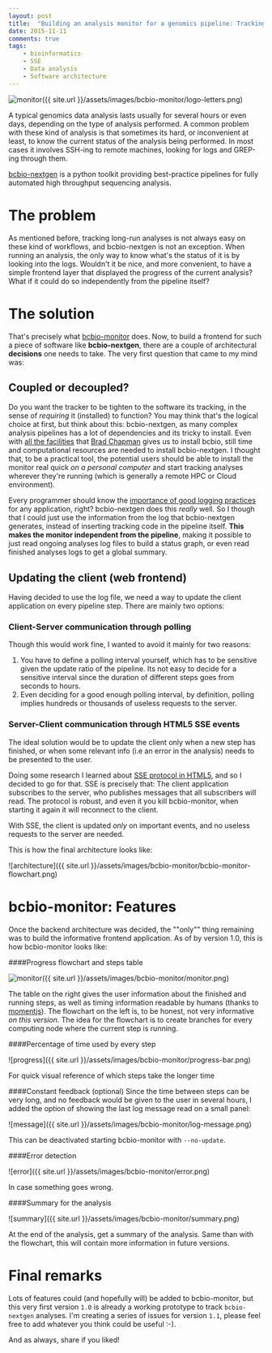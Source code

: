 ```yaml
---
layout: post
title:  "Building an analysis monitor for a genomics pipeline: Tracking remote analyses"
date: 2015-11-11
comments: true
tags:
    - bioinformatics
    - SSE
    - Data analysis
    - Software architecture
---
```


![monitor]({{ site.url }}/assets/images/bcbio-monitor/logo-letters.png)

A typical genomics data analysis lasts usually for several hours or even days, depending on the type
of analysis performed. A common problem with these kind of analysis is that sometimes its hard, or
inconvenient at least, to know the current status of the analysis being performed. In most cases
it involves SSH-ing to remote machines, looking for logs and GREP-ing through them.

[bcbio-nextgen][bcbio] is a python toolkit providing best-practice pipelines for fully automated high
throughput sequencing analysis.

<!--more-->

# The problem
As mentioned before, tracking long-run analyses is not always easy on these kind of workflows, and bcbio-nextgen
is not an exception. When running an analysis, the only way to know what's the status of it is by looking
into the logs. Wouldn't it be nice, and more convenient, to have a simple frontend layer that displayed
the progress of the current analysis? What if it could do so independently from the pipeline itself?

# The solution
That's precisely what [bcbio-monitor][monitor] does. Now, to build a frontend for such a piece of software
like **bcbio-nextgen**, there are a couple of architectural **decisions** one needs to take. The very first
question that came to my mind was:

## Coupled or decoupled?
Do you want the tracker to be tighten to the software its tracking, in the sense of _requiring_ it (installed) to
function? You may think that's the logical choice at first, but think about this: bcbio-nextgen, as many
complex analysis pipelines has a lot of dependencies and its tricky to install. Even with [all the facilities][installation]
that [Brad Chapman][brad] gives us to install bcbio, still time and computational resources are needed
to install bcbio-nextgen. I thought that, to be a practical tool, the potential users should be able to
install the monitor real quick _on a personal computer_ and start tracking analyses wherever they're running
(which is generally a remote HPC or Cloud environment).

Every programmer should know the [importance of good logging practices][logging] for any application, right? bcbio-nextgen
does this _really_ well. So I though that I could just use the information from the log that bcbio-nextgen
generates, instead of inserting tracking code in the pipeline itself. **This makes the monitor independent
from the pipeline**, making it possible to just read ongoing analyses log files to build a status graph,
or even read finished analyses logs to get a global summary.

## Updating the client (web frontend)
Having decided to use the log file, we need a way to update the client application on every pipeline
step. There are mainly two options:

### Client-Server communication through polling
Though this would work fine, I wanted to avoid it mainly for two reasons:

1. You have to define a polling interval yourself, which has to be sensitive given the update ratio of
the pipeline. Its not easy to decide for a sensitive interval since the duration of different steps goes
from seconds to hours.
2. Even deciding for a good enough polling interval, by definition, polling implies hundreds or thousands
of useless requests to the server.

### Server-Client communication through HTML5 SSE events
The ideal solution would be to update the client only when a new step has finished, or when some relevant
info (i.e an error in the analysis) needs to be presented to the user.

Doing some research I learned about [SSE protocol in HTML5][SSE], and so I decided to go for that.
SSE is precisely that: The client application subscribes to the server, who publishes messages that all subscribers will
read. The protocol is robust, and even it you kill bcbio-monitor, when starting it again it will reconnect
to the client.

With SSE, the client is updated _only_ on important events, and no useless requests to the server are needed.

This is how the final architecture looks like:

![architecture]({{ site.url }}/assets/images/bcbio-monitor/bcbio-monitor-flowchart.png)

# bcbio-monitor: Features
Once the backend architecture was decided, the ""only"" thing remaining was to build the informative
frontend application. As of by version 1.0, this is how bcbio-monitor looks like:

####Progress flowchart and steps table

![monitor]({{ site.url }}/assets/images/bcbio-monitor/monitor.png)

The table on the right gives the user information about the finished and running steps, as well as timing
information readable by humans (thanks to [momentjs][moment]). The flowchart on the left is, to be honest,
not very informative _on this version_. The idea for the flowchart is to create branches for every computing
node where the current step is running.

####Percentage of time used by every step

![progress]({{ site.url }}/assets/images/bcbio-monitor/progress-bar.png)

For quick visual reference of which steps take the longer time

####Constant feedback (optional)
Since the time between steps can be very long, and no feedback would be given to the user in several hours, I
added the option of showing the last log message read on a small panel:

![message]({{ site.url }}/assets/images/bcbio-monitor/log-message.png)

This can be deactivated starting bcbio-monitor with `--no-update`.

####Error detection

![error]({{ site.url }}/assets/images/bcbio-monitor/error.png)

In case something goes wrong.

####Summary for the analysis

![summary]({{ site.url }}/assets/images/bcbio-monitor/summary.png)

At the end of the analysis, get a summary of the analysis. Same than with the flowchart, this will contain
more information in future versions.

# Final remarks
Lots of features could (and hopefully will) be added to bcbio-monitor, but this very first version
`1.0` is already a working prototype to track `bcbio-nextgen` analyses. I'm creating a series of issues
for version `1.1`, please feel free to add whatever you think could be useful :-).

And as always, share if you liked!

[bcbio]: https://bcbio-nextgen.readthedocs.org/en/latest/
[monitor]: https://github.com/guillermo-carrasco/bcbio-nextgen-monitor
[installation]: https://bcbio-nextgen.readthedocs.org/en/latest/contents/installation.html
[brad]: https://github.com/chapmanb
[logging]: http://www.nsprogrammer.com/2013/06/logging-to-disk-most-important-part-of.html
[SSE]: http://www.html5rocks.com/en/tutorials/eventsource/basics/
[moment]: http://momentjs.com/
[issues]: https://github.com/guillermo-carrasco/bcbio-nextgen-monitor/issues
